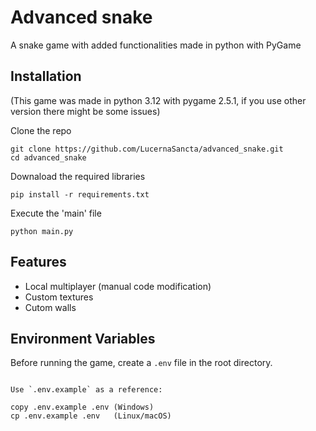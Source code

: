 # Advanced snake

A snake game with added functionalities made in python with PyGame

## Installation
(This game was made in python 3.12 with pygame 2.5.1, if you use other version there might be some issues)

Clone the repo
```
git clone https://github.com/LucernaSancta/advanced_snake.git
cd advanced_snake
```
Downaload the required libraries
```
pip install -r requirements.txt
```
Execute the 'main' file
```
python main.py
```

## Features

* Local multiplayer (manual code modification)
* Custom textures
* Cutom walls

## Environment Variables

Before running the game, create a `.env` file in the root directory.
```

Use `.env.example` as a reference:

copy .env.example .env (Windows)
cp .env.example .env   (Linux/macOS)


